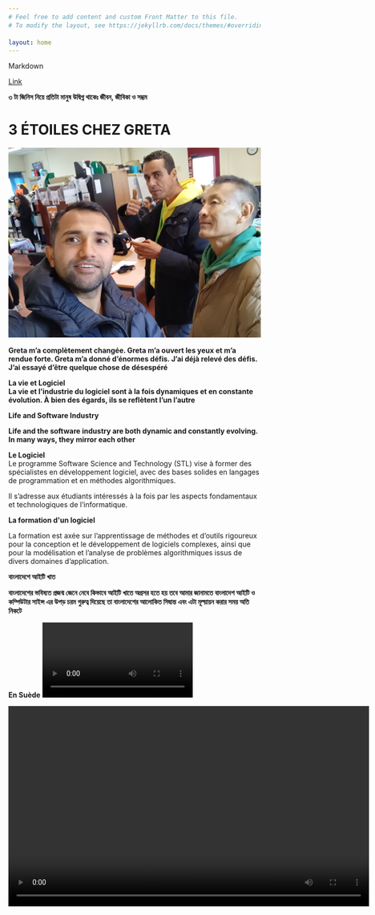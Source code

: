 ```yaml
---
# Feel free to add content and custom Front Matter to this file.
# To modify the layout, see https://jekyllrb.com/docs/themes/#overriding-theme-defaults

layout: home
---
```


Markdown

[Link](https://www.markdownguide.org/cheat-sheet/)

**৩ টা জিনিস নিয়ে প্রতিটা মানুষ উদ্বিগ্ন থাকেঃ জীবন, জীবিকা ও সম্ভ্রম**



# 3 ÉTOILES CHEZ GRETA

![Greta](./images/done.jpg)

**Greta m’a complètement changée. Greta m’a ouvert les yeux et m’a rendue forte. Greta m’a donné d’énormes défis. J’ai déjà relevé des défis. J’ai essayé d’être quelque chose de désespéré**


**La vie et Logiciel**<br>
**La vie et l’industrie du logiciel sont à la fois dynamiques et en constante évolution. À bien des égards, ils se reflètent l’un l’autre**

 **Life and Software Industry**

**Life and the software industry are both dynamic and constantly evolving. In many ways, they mirror each other**



**Le Logiciel**<br>
Le programme Software Science and Technology (STL) vise à former des spécialistes en développement logiciel, avec des bases solides en langages de programmation et en méthodes algorithmiques.

Il s’adresse aux étudiants intéressés à la fois par les aspects fondamentaux et technologiques de l’informatique.










**La formation d'un logiciel**

La formation est axée sur l’apprentissage de méthodes et d’outils rigoureux pour la conception et le développement de logiciels complexes, ainsi que pour la modélisation et l’analyse de problèmes algorithmiques issus de divers domaines d’application.




  
 **বাংলাদেশে আইটি খাত**

**বাংলাদেশের ভবিষ্যত প্রজন্ম জেনে নেবে কিভাবে আইটি খাতে অগ্রসর হতে হয় তবে আমার জানামতে বাংলাদেশ আইটি ও কম্পিউটার সাইন্স এর উপড় চরম গুরুত্ব দিয়েছে তা বাংলাদেশের আলোকিত সিদ্বান্ত এবং এটা মূল্য়ায়ন করার সময় অতি নিকটে**

**En Suède**
![](./images/MOV.mp4)

<video width="720" height="400" controls="">
        <source src="images/MOV.mp4" type="video/mp4">

        Your browser does not support the video tag.
    </video>







**OBJECTIVES OF SOFTWARE**

- Software reliability and algorithms.

- Web programming, competition and mobility.
- Software engineering and development environments.





**NUMBERED LIST (LISTE DES NUMÉROS)**
<br>
1. Un 
2. Deux 
3. Trois
4. Quatre
5. Cinq
6. Six

```python
print("Hello World")

```








# PREMIER RUBRIQUE
Tout d'abord, nous avons besoin d'alphabets et de vocabulaire pour apprendre la française.

Nous pouvons commencer à écrire des mots et des petites phrases pour parler couramment la française.
## DEUXIÈME RUBRIQUE
Ensuite, nous devrions écouter des locuteurs natifs et de l'audio français.



### TROISIÈME RUBRIQUE
 Enfin, nous devons parler en français. Au tout début, notrela conversation pourrait comporter beaucoup d'erreurs, mais nous devons vraiment commencer à parler et à continuer. 








**En 2011, dans mon pays.**<br>
![Comment on imagee](./images/fourstar.jpg)



**COMPÉTENCES REQUISES:**

**Dieu a donné de nombreuses bénédictions à l’homme, parmi lesquelles la technique de création de compétences est la meilleure, il n’y a personne de plus puissant que cela parce que la chose qui est utile est la compétence et cette compétence peut construire une meilleure carrière.**


**N’ABANDONNEZ JAMAIS**

**L’homme qui traverse la structure brisée devient un combattant, le combat doit continuer jusqu’à la fin car s’il abandonne, la lueur d’espoir est perdue et s’il continue d’essayer, l’espoir lui atteint le sommet d’or de son succès.**



**DYNAMISME** <br>
**Devenir une personne dynamique implique de cultiver activement divers aspects de vous-même pour vous adapter à différentes situations, grandir personnellement et professionnellement et vous engager plus efficacement dans le monde qui vous entoure. Voici quelques mesures que vous pouvez prendre pour devenir plus dynamique :**

**1. Apprentissage continu :** 

**2. Accueillez le changement :** 

**3. Fixez-vous des objectifs :**

**4. Sortez de votre zone de confort :**

**5. Développer des compétences interpersonnelles :** 

**6. Restez curieux :**

**7. Adaptabilité :** 

**8. Maintenir l’équilibre :**


**9. Sollicitez des commentaires :** 


**10. Passez à l’action :**



**PRATIQUE DE LA GRAMMAIRE**
        

**Révisez et pratiquez les conjugaisons des verbes, en particulier au présent, au passé et au futur.
Apprenez et utilisez des expressions françaises courantes et des expressions idiomatiques.**

**Travaillez sur la structure des phrases, y compris l'ordre des mots et l'accord des adjectifs avec les noms.**

**SCIENCE ET TECHNOLOGIE** <br>
**Les physiciens franchissent une étape majeure vers la création d’une horloge nucléaire**

[https://www.sciencenews.org/](https://www.sciencenews.org/)

![alt text](image.Screenshot_20240412_172206_... U)


**Sciences appliquées** <br>
**Applied Sciences est une revue internationale, évaluée par des pairs et en libre accès sur tous les aspects des sciences naturelles appliquées, publiée bimensuellement en ligne par MDPI.**

**Définition du Logiciel.**

**Certainement! « Logiciel » fait référence à un ensemble d’instructions, de données ou de programmes qui permettent à un ordinateur d’effectuer des tâches ou des fonctions spécifiques. Il englobe un large éventail d’applications, des systèmes d’exploitation et des outils de productivité aux jeux et aux applications mobiles**


**CLOUD COMPUTING**

[https://en.wikipedia.org/wiki/Cloud_computing](https://en.wikipedia.org/wiki/Cloud_computing)


**Cloud computing is the on-demand availability of computer system resources, especially data storage (cloud storage) and computing power, without direct active management by the user. Large clouds often have functions distributed over multiple locations, each of which is a data center. Cloud computing relies on sharing of resources to achieve coherence and typically uses a pay-as-you-go model, which can help in reducing capital expenses but may also lead to unexpected operating expenses for users**

1. Computer System Resources 
2. Cloud Storage
3. Computing Power
4. Data Center
5. Operating Expenses
6. Capital Expenses


**How to Build Your Brain** 
<br>
**Certainly! Building and maintaining a healthy brain involves a combination of lifestyle choices and mental exercises. Here are some effective strategies to boost your brainpower:**

1. Meditation: Regular meditation can slow brain aging and enhance information processing.
Visualization: Practice forming vivid mental images to organize information and make better decisions1.
2. Playing Games:
Card games and board games are not only fun but also beneficial for brain health. They’re linked to a decreased risk of cognitive impairment in older adults.
Memory card games challenge short-term memory and pattern recognition.
Completing jigsaw puzzles activates various cognitive functions, including perception, mental rotation, working memory, and reasoning.
3. Crossword Puzzles: Engaging in crossword puzzles may delay memory decline in people with preclinical dementia.
4. Learning New Skills: Continuously learning new skills keeps your brain active and adaptable.
Increasing Vocabulary: Expanding your vocabulary stimulates cognitive function.
5. Learning a Language: Learning a new language enhances brain connectivity and cognitive abilities.
6. Listening to Music: Music can positively impact mood and cognition.
7. Playing Musical Instruments: Playing an instrument engages multiple brain areas.
8. Engaging Hobbies: Pursue hobbies that challenge your mind, such as painting, writing, or playing an instrument.
9. Regular Exercise: Physical activity improves blood flow to the brain and supports overall brain health.
10. Tai Chi: This mind-body practice combines movement, meditation, and deep breathing, benefiting both body and brain.
11. Quality Sleep: Ensure you get enough rest, as sleep is crucial for brain function and memory consolidation.<br>

**Remember, a holistic approach that includes a balanced diet, exercise, and mental stimulation contributes to a healthier brain**




> PARFOIS, NOTRE VISION PEUT ÊTRE ÉNORME, MAIS NOTRE APPROCHE PEUT ÊTRE PLUS INTELLIGENTE QUE NOUS NE LE PENSONS, CAR EN FIN DE COMPTE, DE BELLES IDÉES APPORTENT UN SUCCÈS GIGANTESQUE




**TELEGRAM SE PROPAGE COMME UN FEU DE FORÊT**
<br>
Durov, dont la fortune est estimée par Forbes à 15,5 milliards de dollars, a déclaré que certains gouvernements avaient cherché à faire pression sur lui, mais que l’application, qui compte désormais 900 millions d’utilisateurs actifs, devrait rester une « plate-forme neutre » et non un « acteur de la géopolitique » <br>

- Telegram doit être libre, ne prenez pas parti - Durov
- Telegram aime Dubaï car c’est neutre
- Durov dit qu’Apple et Google menacent la liberté





**LE BONHEUR**<br>
**Les gens recherchent le bonheur, mais à mon avis, le bonheur de l’esprit est le vrai bonheur parce que la douleur de l’esprit est la dépression et les gens ne peuvent jamais être heureux avec la dépression, même cette dépression fait souffrir les gens de malades mentaux permanents en même temps, ce qui est très pénible**<br>
**La méditation est la grande solution de la dépression**


**প্রযুক্তি**<br>

> আমার মতে প্রযুক্তি আর মানবিকতা একত্রে একসাথে চলা উচিত তা না হলে মানব সভ্যতা অনেক বিপর্যয়ের মধ্য দিয়ে যাবে বলেই আমার অভিমত আর সমগ্র পৃথিবীতে এটাই দেখা যাচ্ছে 
<br>

[https://mzamin.com/news.php?news=106027](https://mzamin.com/news.php?news=106027)

<br>
প্রযুক্তি হল  কৌশল, দক্ষতা, পদ্ধতি ও প্রক্রিয়া-সমষ্টি, যা পণ্য ও সেবা উৎপাদনে বা উদ্দেশ্য সাধনে ব্যবহৃত হয়; যেমন: বৈজ্ঞানিক অনুসন্ধান। প্রযুক্তি হতে পারে কৌশল ও প্রক্রিয়ার জ্ঞান বা এটি অন্তর্ভুক্ত হতে পারে শুধুমাত্র যন্ত্রের ধারণা যে, এটি কীভাবে পরিচালিত হয় এগুলো সম্পর্কে বিশদ জ্ঞান ব্যতীত। কৌশল, ( অর্থাৎ মেশিন বা যন্ত্র) যা প্রযুক্তির ইনপুট ব্যবহার নিয়ে ১টি আউটপুট ফলে পরিণত করে তাকে প্রযুক্তি কৌশল বা প্রযুক্তিগত কৌশল বলে।<br>


**প্রযুক্তির ক্ষেত্র**<br>
তথ্য প্রযুক্তি: তথ্য প্রযুক্তি  (আইটি) হলো আজকের কম্পিউটারাইজড ও  ওয়্যারলেস  দুনিয়ার কেন্দ্র যার মধ্যে আমরা বসবাস করি।এটির যেমন একটি ইন্ডাস্ট্রি  হিসেবে ইলেকট্রনিক্স  তত্ত্বের  সমন্বয়ে কম্পিউটার হার্ডওয়্যার ও সফটওয়্যার তৈরি করছে  তেমনি একটি প্রযুক্তি হিসেবে বর্তমানে অন্য প্রযুক্তির ক্ষেত্রগুলোকে   সচল  করছে। আইটি যেকোনো ধরনের তথ্য তৈরি,  জমা ও আদান প্রদানে ব্যবহৃত হয় যেমন - বিজনেস ডাটা, ভয়েস কমিউনিকেশন, ফটোগ্রাফি ও গ্রাফিক্স ইত্যাদি।

**প্রযুক্তির জীবন চক্রের চারটি পর্যায় রয়েছে:**<br>

- গবেষণা ও উন্নয়ন (আরএন্ডডি) - এই পর্যায়ে প্রযুক্তিগত উদ্ভাবনের জন্য বিনিয়োগের ঝুঁকি নেওয়া হয় ।সংস্থা ও গবেষণা প্রতিষ্ঠান গুলো গবেষণা ও উন্নয়নে কৌশলগত দিক নির্দেশনার মাধ্যমে ধীরে ধীরে  একটি প্রযুক্তির  পরীক্ষামূলক সংস্করণে  পৌঁছায়।<br>
- সমুত্থান ও বাণিজ্যিকীকরণ - এই পর্বে পণ্য আবিষ্কার থেকে সম্পূর্ণরূপে ব্যয় পুনরুদ্ধার করা সময়সীমার অন্তর্ভুক্ত।এই পর্যায়ে  আবিষ্কারের দ্রুত বৃদ্ধি ও বণ্টন দেখা যায় এবং নতুন ও অধিক কার্যকরী পণ্যের প্রতিযোগিতামূলক সুবিধার  দ্বার উন্মোচিত হয়।<br>
- ব্যাপন ও পরিপক্কতা - যেহেতু জনসাধারণ নতুন উদ্ভাবন গ্রহণ করে  তাই প্রতিযোগিরা বাজারে প্রবেশ করে এবং জোগান চাহিদাকে অতিক্রম করতে শুরু করে। এই পর্যায়ে, ধারণাটি স্বাভাবিক হওয়ার সাথে সাথে বিনিময় ধীর হতে শুরু করে।<br>
- পতন ও প্রতিকল্পন - চূড়ান্ত পর্যায়ে  যখন পণ্য সুবিধা ও  সম্ভাব্য মূল্য  নিয়ন্ত্রিত হয় তখন উৎপাদন ও বিক্রয়  কমতে থাকে। এই হ্রাস একসময় পতনে পৌঁছে যায়। তখন সংস্থাগুলো নতুন  উদ্ভাবনের দিকে অগ্রসর হয়।<br>

> প্রযুক্তির অনেক ভালো দিক আছে এমনকি খারাপ দিকও আছে যা আমাদের জন্য অনেক বিব্রতকর কারন যারা প্রযুক্তি পেয়েছে তারা নৈতিকতাটা প্রযুক্তির সাথে যোগ করতে পারে নি আর এটাই মানবজাতির জন্য সবচাইতে বড় বিপর্যয় কারন আপনার হাতে থাকা প্রযুক্তি দিয়ে যদি অন্য মানুষের ক্ষতি করেন তাহলে এই প্রযুক্তির কোন মূল্য নেই আর এই আধুনিক বিশ্বে মূল্যহীন এই প্রযুক্তিই হচ্ছে মানবসভ্যতা ধ্বংসের মূল কারন **


**MYSQL** <br>
[https://en.wikipedia.org/wiki/MySQL](https://en.wikipedia.org/wiki/MySQL)  <br>

**MySQL is an open-source relational database management system (RDBMS)**  <br>


MySQL is free and open-source software under the terms of the GNU General Public License, and is also available under a variety of proprietary licenses. MySQL was owned and sponsored by the Swedish company MySQL AB, which was bought by Sun Microsystems (now Oracle Corporation).In 2010, when Oracle acquired Sun, Widenius forked the open-source MySQL project to create MariaDB.
<br>





























